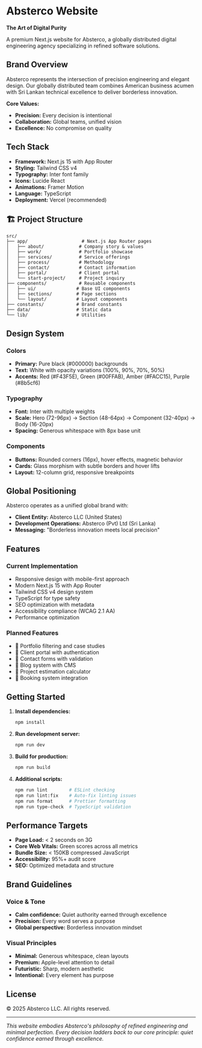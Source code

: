 # Absterco Website

**The Art of Digital Purity**

A premium Next.js website for Absterco, a globally distributed digital engineering agency specializing in refined software solutions.

## Brand Overview

Absterco represents the intersection of precision engineering and elegant design. Our globally distributed team combines American business acumen with Sri Lankan technical excellence to deliver borderless innovation.

**Core Values:**

- **Precision:** Every decision is intentional
- **Collaboration:** Global teams, unified vision
- **Excellence:** No compromise on quality

## Tech Stack

- **Framework:** Next.js 15 with App Router
- **Styling:** Tailwind CSS v4
- **Typography:** Inter font family
- **Icons:** Lucide React
- **Animations:** Framer Motion
- **Language:** TypeScript
- **Deployment:** Vercel (recommended)

## 🏗️ Project Structure

```
src/
├── app/                    # Next.js App Router pages
│   ├── about/             # Company story & values
│   ├── work/              # Portfolio showcase
│   ├── services/          # Service offerings
│   ├── process/           # Methodology
│   ├── contact/           # Contact information
│   ├── portal/            # Client portal
│   └── start-project/     # Project inquiry
├── components/            # Reusable components
│   ├── ui/               # Base UI components
│   ├── sections/         # Page sections
│   └── layout/           # Layout components
├── constants/            # Brand constants
├── data/                 # Static data
└── lib/                  # Utilities
```

## Design System

### Colors

- **Primary:** Pure black (#000000) backgrounds
- **Text:** White with opacity variations (100%, 90%, 70%, 50%)
- **Accents:** Red (#F43F5E), Green (#00FFAB), Amber (#FACC15), Purple (#8b5cf6)

### Typography

- **Font:** Inter with multiple weights
- **Scale:** Hero (72-96px) → Section (48-64px) → Component (32-40px) → Body (16-20px)
- **Spacing:** Generous whitespace with 8px base unit

### Components

- **Buttons:** Rounded corners (16px), hover effects, magnetic behavior
- **Cards:** Glass morphism with subtle borders and hover lifts
- **Layout:** 12-column grid, responsive breakpoints

## Global Positioning

Absterco operates as a unified global brand with:

- **Client Entity:** Absterco LLC (United States)
- **Development Operations:** Absterco (Pvt) Ltd (Sri Lanka)
- **Messaging:** "Borderless innovation meets local precision"

## Features

### Current Implementation

- Responsive design with mobile-first approach
- Modern Next.js 15 with App Router
- Tailwind CSS v4 design system
- TypeScript for type safety
- SEO optimization with metadata
- Accessibility compliance (WCAG 2.1 AA)
- Performance optimization

### Planned Features

- 🔄 Portfolio filtering and case studies
- 🔄 Client portal with authentication
- 🔄 Contact forms with validation
- 🔄 Blog system with CMS
- 🔄 Project estimation calculator
- 🔄 Booking system integration

## Getting Started

1. **Install dependencies:**

   ```bash
   npm install
   ```

2. **Run development server:**

   ```bash
   npm run dev
   ```

3. **Build for production:**

   ```bash
   npm run build
   ```

4. **Additional scripts:**
   ```bash
   npm run lint        # ESLint checking
   npm run lint:fix    # Auto-fix linting issues
   npm run format      # Prettier formatting
   npm run type-check  # TypeScript validation
   ```

## Performance Targets

- **Page Load:** < 2 seconds on 3G
- **Core Web Vitals:** Green scores across all metrics
- **Bundle Size:** < 150KB compressed JavaScript
- **Accessibility:** 95%+ audit score
- **SEO:** Optimized metadata and structure

## Brand Guidelines

### Voice & Tone

- **Calm confidence:** Quiet authority earned through excellence
- **Precision:** Every word serves a purpose
- **Global perspective:** Borderless innovation mindset

### Visual Principles

- **Minimal:** Generous whitespace, clean layouts
- **Premium:** Apple-level attention to detail
- **Futuristic:** Sharp, modern aesthetic
- **Intentional:** Every element has purpose

## License

© 2025 Absterco LLC. All rights reserved.

---

_This website embodies Absterco's philosophy of refined engineering and minimal perfection. Every decision ladders back to our core principle: quiet confidence earned through excellence._

